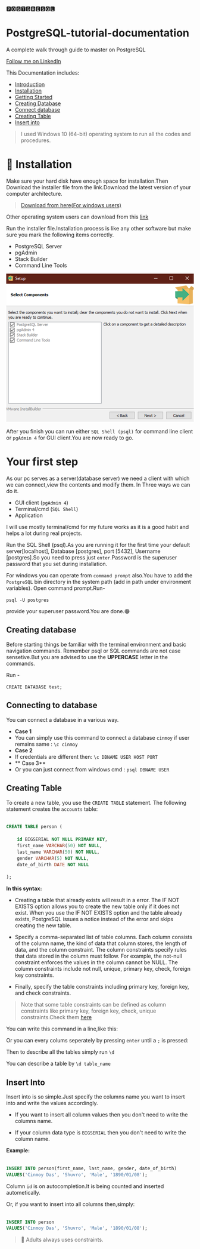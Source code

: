 🅿🅾🆂🆃🅶🆁🅴🆂🆀🅻

# PostgreSQL-tutorial-documentation
A complete walk through guide to master on PostgreSQL

[Follow me on LinkedIn](https://www.linkedin.com/in/cinmoys-here/)

This Documentation includes:
- [Introduction](#introduction)
- [Installation](#installation)
- [Getting Started](#your-first-step)
 - [Creating Database](#creating-database)
 - [Connect database](#connecting-to-database)
 - [Creating Table](#creating-table)
 - [Insert into](#insert-into)

> I used Windows 10 (64-bit) operating system to run all the codes and procedures.

# 🚧 Installation

Make sure your hard disk have enough space for installation.Then Download the installer file from the link.Download the latest version of your computer architecture.
> [Download from here(For windows users)](https://www.enterprisedb.com/downloads/postgres-postgresql-downloads)

Other operating system users can download from this [link](https://www.postgresql.org/download/)

Run the installer file.Installation process is like any other software but make sure you mark the following items correctly.
- PostgreSQL Server
- pgAdmin
- Stack Builder
- Command Line Tools

![alt text](images/insatallation.png)

After you finish you can run either `SQL Shell (psql)` for command line client or `pgAdmin 4` for GUI client.You are now ready to go.


# Your first step
As our pc serves as a server(database server) we need a client with which we can connect,view the contents and modify them. In Three ways we can do it.

- GUI client (`pgAdmin 4`)
- Terminal/cmd (`SQL Shell`)
- Application

I will use mostly terminal/cmd for my future works as it is a good habit and helps a lot during real projects.


Run the SQL Shell (psql).As you are running it for the first time your default server[localhost], Database [postgres], port [5432], Username [postgres].So you need to press just `enter`.Password is the superuser password that you set during installation.

<!-- <p align="center">
	<img src="https://i.ibb.co/L5KPXvs/getting-started.png" alt="getting-started" border="0">
</p> -->

For windows you can operate from `command prompt` also.You have to add the `PostgreSQL` bin directory in the system path (add in path under environment variables).
Open command prompt.Run-

`psql -U postgres`

provide your superuser password.You are done.😁 

## Creating database
Before starting things be familiar with the terminal environment and basic navigation commands.
Remember psql or SQL commands are not case sensetive.But you are advised to use the **UPPERCASE** letter in the commands. 

Run - 

`CREATE DATABASE test;`

## Connecting to database

You can connect a database in a various way.
- **Case 1**
 - You can simply use this command to connect a database `cinmoy` if user remains same : `\c cinmoy`
- **Case 2**
 - If credentials are different then: `\c DBNAME USER HOST PORT`
- ** Case 3**
 - Or you can just connect from windows cmd : `psql DBNAME USER`

## Creating Table

To create a new table, you use the `CREATE TABLE` statement.
The following statement creates the `accounts` table:
```SQL

CREATE TABLE person (

	id BIGSERIAL NOT NULL PRIMARY KEY,
	first_name VARCHAR(50) NOT NULL,
	last_name VARCHAR(50) NOT NULL,
	gender VARCHAR(5) NOT NULL,
	date_of_birth DATE NOT NULL

);

```

**In this syntax:**

- Creating a table that already exists will result in a error. The IF NOT EXISTS option allows you to create the new table only if it does not exist. When you use the IF NOT EXISTS option and the table already exists, PostgreSQL issues a notice instead of the error and skips creating the new table.

- Specify a comma-separated list of table columns. Each column consists of the column name, the kind of data that column stores, the length of data, and the column constraint. The column constraints specify rules that data stored in the column must follow. For example, the not-null constraint enforces the values in the column cannot be NULL. The column constraints include not null, unique, primary key, check, foreign key constraints.

- Finally, specify the table constraints including primary key, foreign key, and check constraints.

> Note that some table constraints can be defined as column constraints like primary key, foreign key, check, unique constraints.Check them [here](https://www.postgresql.org/docs/9.4/ddl-constraints.html)

You can write this command in a line,like this:

<!-- <p align="center">
	<img src="https://i.ibb.co/f8Gb2c1/create-table1.png" alt="create-table1" border="0">
</p> -->

Or you can every colums seperately by pressing `enter` until a `;` is pressed:

<!-- <p align="center">
	<img src="https://i.ibb.co/0cdP604/create-table2.png" alt="create-table2" border="0">
</p> -->

Then to describe all the tables simply run `\d`
<!-- 
<p align="center">
	<img src="https://i.ibb.co/qWVnsFt/create-table3.png" alt="create-table3" border="0">
</p> -->

You can describe a table by `\d table_name`

<!-- <p align="center">
	<img src="https://i.ibb.co/pPQ2Xrf/create-table4.png" alt="create-table4" border="0">
</p>
 -->
## Insert Into

Insert into is so simple.Just specify the columns name you want to insert into and write the values accordingly.
- If you want to insert all column values then you don't need to write the columns name.

- If your column data type is `BIGSERIAL` then you don't need to write the column name.

**Example:**

```SQL

INSERT INTO person(first_name, last_name, gender, date_of_birth)
VALUES('Cinmoy Das', 'Shuvro', 'Male', '1890/01/08');

```

Column `id` is on autocompletion.It is being counted and inserted autometically.

Or, if you want to insert into all columns then,simply:

```SQL

INSERT INTO person
VALUES('Cinmoy Das', 'Shuvro', 'Male', '1890/01/08');

```

<!-- <p align="center">
	<img src="https://i.ibb.co/qdwztQS/insert.png" alt="insert" border="0">
</p>
-->

> 🔞 Adults always uses constraints.

